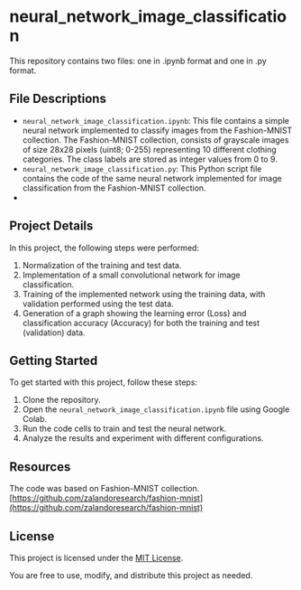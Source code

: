 # neural_network_image_classification

This repository contains two files: one in .ipynb format and one in .py format.

## File Descriptions

- `neural_network_image_classification.ipynb`: This file contains a simple neural network implemented to classify images from the Fashion-MNIST collection. The Fashion-MNIST collection, consists of grayscale images of size 28x28 pixels (uint8; 0-255) representing 10 different clothing categories. The class labels are stored as integer values from 0 to 9.
- `neural_network_image_classification.py`: This Python script file contains the code of the same neural network implemented for image classification from the Fashion-MNIST collection.
- 
## Project Details

In this project, the following steps were performed:

1. Normalization of the training and test data.
2. Implementation of a small convolutional network for image classification.
3. Training of the implemented network using the training data, with validation performed using the test data.
4. Generation of a graph showing the learning error (Loss) and classification accuracy (Accuracy) for both the training and test (validation) data.


## Getting Started

To get started with this project, follow these steps:

1. Clone the repository.
2. Open the `neural_network_image_classification.ipynb` file using Google Colab.
3. Run the code cells to train and test the neural network.
4. Analyze the results and experiment with different configurations.
## Resources
The code was based on Fashion-MNIST collection. <br>
[https://github.com/zalandoresearch/fashion-mnist](https://github.com/zalandoresearch/fashion-mnist)


## License

This project is licensed under the [MIT License](LICENSE).

You are free to use, modify, and distribute this project as needed.
